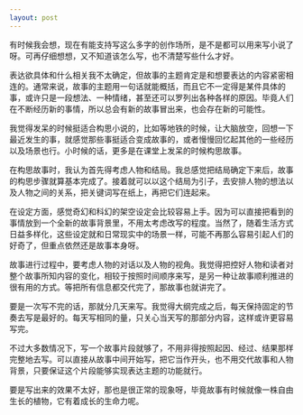```yaml
---
layout: post
---
```


有时候我会想，现在有能支持写这么多字的创作场所，是不是都可以用来写小说了呀。可再仔细想想，又不知道该怎么写，也不清楚写些什么才好。

表达欲具体和什么相关我不太确定，但故事的主题肯定是和想要表达的内容紧密相连的。通常来说，故事的主题用一句话就能概括，而且它不一定得是某件具体的事，或许只是一段想法、一种情绪，甚至还可以罗列出各种各样的原因。毕竟人们在不断经历新的事情，所以总会有新的故事冒出来，也会存在新的可能性。

我觉得发呆的时候挺适合构思小说的，比如等地铁的时候，让大脑放空，回想一下最近发生的事，就感觉那些事挺适合变成故事的，或者慢慢回忆起其他的一些经历以及场景也行。小时候的话，更多是在课堂上发呆的时候构思故事。

在构思故事时，我认为首先得考虑人物和结局。我总感觉把结局确定下来后，故事的构思步骤就算基本完成了。接着就可以以这个结局为引子，去安排人物的想法以及人物之间的关系，把关键词写在纸上，再把它们连起来。

在设定方面，感觉奇幻和科幻的架空设定会比较容易上手。因为可以直接把看到的事情放到一个全新的故事背景里，不用太考虑改写的程度。当然了，随着生活方式日益多样化，这些设定就和日常现实中的场景一样，可能不再那么容易引起人们的好奇了，但重点依然还是故事本身呀。

故事进行过程中，要考虑人物的对话以及人物的视角。我觉得把控好人物和读者对整个故事所知内容的变化，相较于按照时间顺序来写，是另一种让故事顺利推进的很有用的方式。等把所有信息都交代完了，那故事也就讲完了。

要是一次写不完的话，那就分几天来写。我觉得大纲完成之后，每天保持固定的节奏去写是最好的。每天写相同的量，只关心当天写的那部分内容，这样或许更容易写完。

不过大多数情况下，写一个故事片段就够了，不用非得按照起因、经过、结果那样完整地去写。可以直接从故事中间开始写，把它当作开头，也不用交代故事和人物背景，只要保证这个片段能够实现表达主题的功能就行。

要是写出来的效果不太好，那也是很正常的现象呀，毕竟故事有时候就像一株自由生长的植物，它有着成长的生命力呢。
